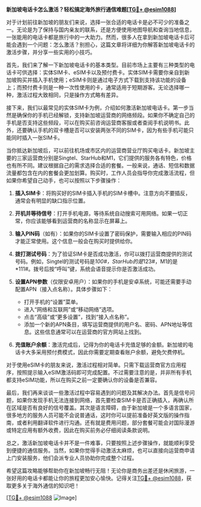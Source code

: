 **新加坡电话卡怎么激活？轻松搞定海外旅行通信难题[[TG💪+ @esim1088](https://t.me/s/esim1088)]**

对于计划前往新加坡的朋友们来说，选择一张合适的电话卡是必不可少的准备之一。无论是为了保持与国内亲友的联系，还是方便使用地图导航和查询当地信息，一张能用的电话卡都是旅行中的一大助力。然而，很多人在拿到新加坡电话卡后可能会遇到一个问题：怎么激活？别担心，这篇文章将详细为你解答新加坡电话卡的激活步骤，并分享一些实用的小技巧。

首先，我们来了解一下新加坡电话卡的基本类型。目前市场上主要有三种类型的电话卡可供选择：实体SIM卡、eSIM卡以及预付费卡。实体SIM卡需要你亲自到新加坡购买并插入手机使用；eSIM卡则是通过电子方式下载到支持该功能的设备上；而预付费卡则是一种一次性使用的卡，通常适用于短期游客。无论选择哪一种，激活过程大致相同，只是操作方式略有差异。

接下来，我们以最常见的实体SIM卡为例，介绍如何激活新加坡电话卡。第一步当然是确保你的手机已经解锁，支持新加坡运营商的网络频段。如果你不确定自己的手机是否支持这些频段，可以在购买前咨询运营商客服或者查阅手机说明书。此外，还要确认手机的双卡槽是否可以安装两张不同的SIM卡，因为有些手机可能只能同时插入一张SIM卡。

当你抵达新加坡后，可以前往机场或市区内的运营商营业厅购买电话卡。新加坡主要的三家运营商分别是Singtel、StarHub和M1，它们提供的服务各有特色，价格也有所不同。建议根据自己的需求选择合适的套餐。一般来说，通话、短信和数据流量都包含在内的套餐会更加划算。购买时，工作人员会指导你完成激活流程，但如果你希望自己动手，也可以按照以下步骤操作：

1. **插入SIM卡**：将购买好的SIM卡插入手机的SIM卡槽中。注意方向不要插反，通常会有明显的缺口指示位置。
   
2. **开机并等待信号**：打开手机电源，等待系统自动搜索可用网络。如果一切正常，你应该能够看到运营商的名称显示在屏幕上。

3. **输入PIN码**（如有）：如果你的SIM卡设置了密码保护，需要输入相应的PIN码才能正常使用。这个信息一般会在购买时提供给你。

4. **拨打测试号码**：为了验证SIM卡是否成功激活，你可以拨打运营商提供的测试号码。例如，Singtel的测试号码是*100#，StarHub的是*123#，M1的是*111#。拨号后按“呼叫”键，系统会语音提示你是否激活成功。

5. **设置APN参数**（仅限安卓用户）：如果你的手机是安卓系统，可能还需要手动配置APN（接入点名称）。具体步骤如下：
   - 打开手机的“设置”菜单。
   - 进入“网络和互联网”或“移动网络”选项。
   - 点击“高级”或“更多设置”，找到“接入点名称”。
   - 添加一个新的APN条目，填写运营商提供的用户名、密码、APN地址等信息。这些信息通常可以在运营商的官方网站上找到。

6. **充值账户余额**：激活完成后，记得为你的电话卡充值足够的金额。新加坡的电话卡大多采用预付费模式，因此你需要定期查看账户余额，避免欠费停机。

对于使用eSIM卡的朋友来说，激活过程相对简单。只需下载运营商官方应用程序，按照提示输入eSIM激活码即可完成配置。不过需要注意的是，并非所有手机都支持eSIM功能，所以在购买之前一定要确认你的设备是否兼容。

最后，我们再来谈谈一些激活过程中容易遇到的问题及其解决办法。首先是信号问题，如果你发现手机无法连接到网络，首先要检查SIM卡是否正确插入，再确认所在区域是否有良好的信号覆盖。其次是语言障碍，由于新加坡是一个多语言国家，很多地方的服务人员可能不会说普通话，这时你可以提前准备好英文版的操作指南，或者利用翻译软件进行沟通。还有就是费用问题，部分套餐可能会对国际漫游或特定应用有额外收费，因此在购买前务必仔细阅读条款说明。

总之，激活新加坡电话卡并不是一件难事，只要按照上述步骤操作，就能顺利享受到便捷的通信服务。当然，如果你觉得手动激活太麻烦，也可以直接向运营商申请上门安装服务，他们会派专业人员协助你完成整个过程。

希望这篇攻略能够帮助你在新加坡畅行无阻！无论你是商务出差还是休闲旅游，一张好用的电话卡都能让你的旅程更加安心愉快。记得关注[TG💪+ @esim1088](https://t.me/s/esim1088)，获取更多关于海外通信的知识吧！

[[TG💪+ @esim1088](https://t.me/s/esim1088) ![Image](https://i.postimg.cc/4NQfJmqS/Snipaste-2025-05-13-00-14-12.png)]